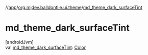 //[app](../../index.md)/[org.mjdev.balldontlie.ui.theme](index.md)/[md_theme_dark_surfaceTint](md_theme_dark_surface-tint.md)

# md_theme_dark_surfaceTint

[androidJvm]\
val [md_theme_dark_surfaceTint](md_theme_dark_surface-tint.md): [Color](https://developer.android.com/reference/kotlin/androidx/compose/ui/graphics/Color.html)
